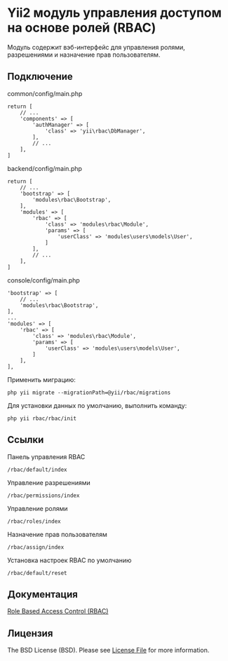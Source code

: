 Yii2 модуль управления доступом на основе ролей (RBAC)
=================================================

Модуль содержит вэб-интерфейс для управления ролями, разрешениями и назначение прав пользователям.

Подключение
-----

common/config/main.php
```
return [
    // ...        
    'components' => [        
        'authManager' => [
            'class' => 'yii\rbac\DbManager',
        ],
        // ...
    ],
]
```

backend/config/main.php
```
return [
    // ...
    'bootstrap' => [        
        'modules\rbac\Bootstrap',    
    ],
    'modules' => [        
        'rbac' => [
            'class' => 'modules\rbac\Module',
            'params' => [
                'userClass' => 'modules\users\models\User',
            ]
        ],
        // ...
    ],
]
```

console/config/main.php
```
'bootstrap' => [
    // ...
    'modules\rbac\Bootstrap',    
],
...
'modules' => [
    'rbac' => [
        'class' => 'modules\rbac\Module',
        'params' => [
            'userClass' => 'modules\users\models\User',
        ]
    ],
],
```

Применить миграцию:
```
php yii migrate --migrationPath=@yii/rbac/migrations
```

Для установки данных по умолчанию, выполнить команду:
```
php yii rbac/rbac/init
```

Ссылки
-----
Панель управления RBAC
```
/rbac/default/index
```

Управление разрешениями
```
/rbac/permissions/index
```

Управление ролями
```
/rbac/roles/index
```

Назначение прав пользователям
```
/rbac/assign/index
```

Установка настроек RBAC по умолчанию
```
/rbac/default/reset
```

Документация
-----
[Role Based Access Control (RBAC)](http://www.yiiframework.com/doc-2.0/guide-security-authorization.html#rbac)

Лицензия
-----
The BSD License (BSD). Please see [License File](https://github.com/Dominus77/yii2-advanced-start/blob/master/LICENSE.md) for more information.

